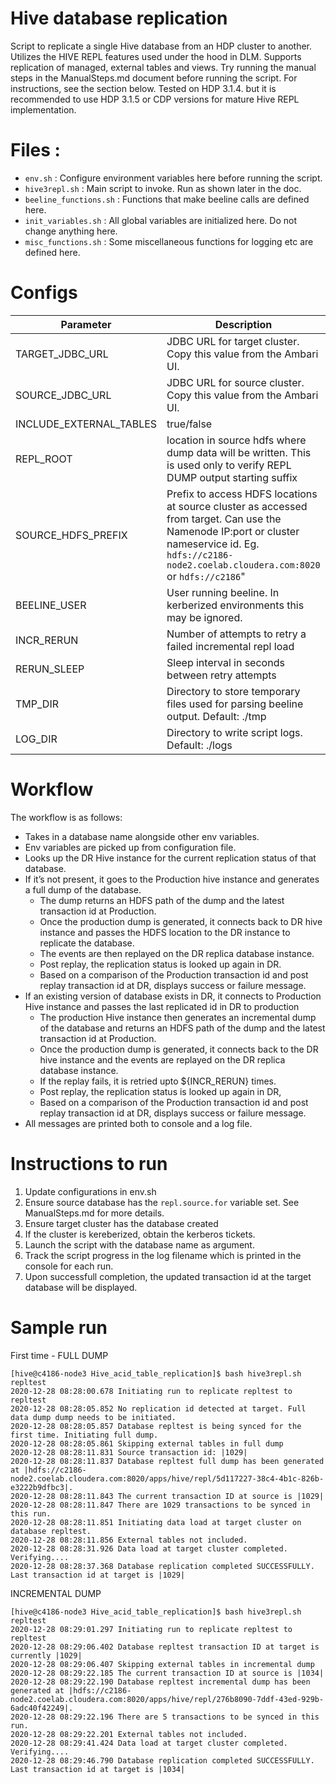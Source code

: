 # Hive database replication

Script to replicate a single Hive database from an HDP cluster to another. 
Utilizes the HIVE REPL features used under the hood in DLM. Supports replication of managed, external tables and views.
Try running the manual steps in the ManualSteps.md document before running the script. For instructions, see the section below.
Tested on HDP 3.1.4. but it is recommended to use HDP 3.1.5 or CDP versions for mature Hive REPL implementation.

# Files :
* `env.sh` : Configure environment variables here before running the script.
* `hive3repl.sh` : Main script to invoke. Run as shown later in the doc.
* `beeline_functions.sh` : Functions that make beeline calls are defined here.
* `init_variables.sh` : All global variables are initialized here. Do not change anything here.
* `misc_functions.sh` : Some miscellaneous functions for logging etc are defined here.

# Configs
| Parameter | Description |
| ----------- | ----------- |
|TARGET_JDBC_URL      | JDBC URL for target cluster. Copy this value from the Ambari UI.       |
|SOURCE_JDBC_URL   |  JDBC URL for source cluster. Copy this value from the Ambari UI.        |
|INCLUDE_EXTERNAL_TABLES|true/false|
|REPL_ROOT|location in source hdfs where dump data will be written. This is used only to verify REPL DUMP output starting suffix |
|SOURCE_HDFS_PREFIX|Prefix to access HDFS locations at source cluster as accessed from target. Can use the Namenode IP:port or cluster nameservice id. Eg. `hdfs://c2186-node2.coelab.cloudera.com:8020` or `hdfs://c2186`"|
|BEELINE_USER|User running beeline. In kerberized environments this may be ignored.|
|INCR_RERUN|Number of attempts to retry a failed incremental repl load|
|RERUN_SLEEP| Sleep interval in seconds between retry attempts|
|TMP_DIR| Directory to store temporary files used for parsing beeline output. Default: ./tmp|
|LOG_DIR| Directory to write script logs.  Default: ./logs|

# Workflow
The workflow is as follows:

* Takes in a database name alongside other env variables. 
* Env variables are picked up from configuration file. 
* Looks up the DR Hive instance for the current replication status of that database.
* If it’s not present, it goes to the Production hive instance and generates a full dump of the database. 
    * The dump returns an HDFS path of the dump and the latest transaction id at Production.
    * Once the production dump is generated, it connects back to DR hive instance and passes the HDFS location to the DR instance to replicate the database.
    * The events are then replayed on the DR replica database instance.
    * Post replay, the replication status is looked up again in DR.
    * Based on a comparison of the Production transaction id and post replay transaction id at DR, displays success or failure message.
* If an existing version of database exists in DR, it connects to Production Hive instance and passes the last replicated id in DR to production 
    * The production Hive instance then generates an incremental dump of the database and returns an HDFS path of the dump and the latest transaction id at Production.
    * Once the production dump is generated, it connects back to the DR hive instance and the events are replayed on the DR replica database instance.
    * If the replay fails, it is retried upto ${INCR_RERUN} times.
    * Post replay, the replication status is looked up again in DR, 
    * Based on a comparison of the Production transaction id and post replay transaction id at DR, displays success or failure message.
* All messages are printed both to console and a log file.

# Instructions to run 

1. Update configurations in env.sh
2. Ensure source database has the `repl.source.for` variable set. See ManualSteps.md for more details.
3. Ensure target cluster has the database created
4. If the cluster is kereberized, obtain the kerberos tickets.
5. Launch the script with the database name as argument. 
6. Track the script progress in the log filename which is printed in the console for each run.
7. Upon successfull completion, the updated transaction id at the target database will be displayed.

# Sample run 

First time - 
FULL DUMP 
```
[hive@c4186-node3 Hive_acid_table_replication]$ bash hive3repl.sh repltest 
2020-12-28 08:28:00.678 Initiating run to replicate repltest to repltest
2020-12-28 08:28:05.852 No replication id detected at target. Full data dump dump needs to be initiated.
2020-12-28 08:28:05.857 Database repltest is being synced for the first time. Initiating full dump.
2020-12-28 08:28:05.861 Skipping external tables in full dump
2020-12-28 08:28:11.831 Source transaction id: |1029|
2020-12-28 08:28:11.837 Database repltest full dump has been generated at |hdfs://c2186-node2.coelab.cloudera.com:8020/apps/hive/repl/5d117227-38c4-4b1c-826b-e3222b9dfbc3|.
2020-12-28 08:28:11.843 The current transaction ID at source is |1029|
2020-12-28 08:28:11.847 There are 1029 transactions to be synced in this run.
2020-12-28 08:28:11.851 Initiating data load at target cluster on database repltest.
2020-12-28 08:28:11.856 External tables not included.
2020-12-28 08:28:31.926 Data load at target cluster completed. Verifying....
2020-12-28 08:28:37.368 Database replication completed SUCCESSFULLY. Last transaction id at target is |1029|
```
INCREMENTAL DUMP 
```
[hive@c4186-node3 Hive_acid_table_replication]$ bash hive3repl.sh repltest 
2020-12-28 08:29:01.297 Initiating run to replicate repltest to repltest
2020-12-28 08:29:06.402 Database repltest transaction ID at target is currently |1029|
2020-12-28 08:29:06.407 Skipping external tables in incremental dump
2020-12-28 08:29:22.185 The current transaction ID at source is |1034|
2020-12-28 08:29:22.190 Database repltest incremental dump has been generated at |hdfs://c2186-node2.coelab.cloudera.com:8020/apps/hive/repl/276b8090-7ddf-43ed-929b-6adc40f42249|.
2020-12-28 08:29:22.196 There are 5 transactions to be synced in this run.
2020-12-28 08:29:22.201 External tables not included.
2020-12-28 08:29:41.424 Data load at target cluster completed. Verifying....
2020-12-28 08:29:46.790 Database replication completed SUCCESSFULLY. Last transaction id at target is |1034|
```
